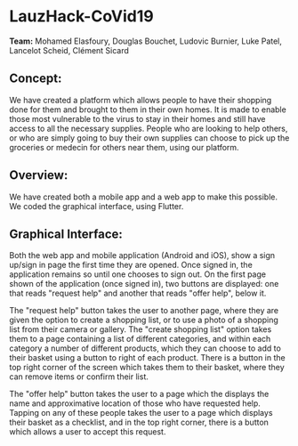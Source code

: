 # **LauzHack-CoVid19**

**Team:** Mohamed Elasfoury, Douglas Bouchet, Ludovic Burnier, Luke Patel, Lancelot Scheid, Clément Sicard

## **Concept:**

We have created a platform which allows people to have their shopping done for them and brought to them in their own homes. It is made to enable those most vulnerable to the virus to stay in their homes and still have access to all the necessary supplies. People who are looking to help others, or who are simply going to buy their own supplies can choose to pick up the groceries or medecin for others near them, using our platform.

## **Overview:**

We have created both a mobile app and a web app to make this possible. We coded the graphical interface, using Flutter.

## **Graphical Interface:**
Both the web app and mobile application (Android and iOS), show a sign up/sign in page the first time they are opened. Once signed in, the application remains so until one chooses to sign out. On the first page shown of the application (once signed in), two buttons are displayed: one that reads "request help" and another that reads "offer help", below it.</p>
The "request help" button takes the user to another page, where they are given the option to create a shopping list, or to use a photo of a shopping list from their camera or gallery. The "create shopping list" option takes them to a page containing a list of different categories, and within each category a number of different products, which they can choose to add to their basket using a button to right of each product. There is a button in the top right corner of the screen which takes them to their basket, where they can remove items or confirm their list.</p>
The "offer help" button takes the user to a page which the displays the name and approximative location of those who have requested help. Tapping on any of these people takes the user to a page which displays their basket as a checklist, and in the top right corner, there is a button which allows a user to accept this request.

